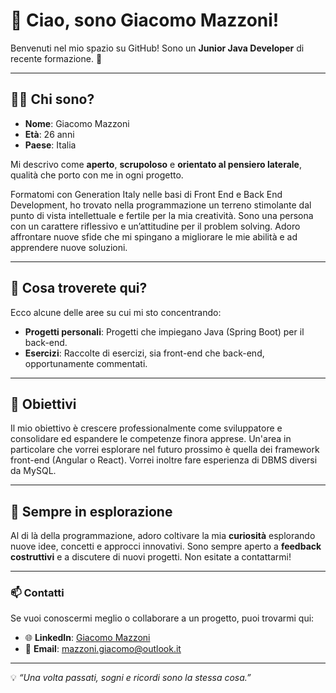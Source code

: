 # 👋 Ciao, sono Giacomo Mazzoni!

Benvenuti nel mio spazio su GitHub! Sono un **Junior Java Developer** di recente formazione. 🌱

---

## 🧑‍💻 Chi sono?

- **Nome**: Giacomo Mazzoni  
- **Età**: 26 anni  
- **Paese**: Italia  

Mi descrivo come **aperto**, **scrupoloso** e **orientato al pensiero laterale**, qualità che porto con me in ogni progetto.

Formatomi con Generation Italy nelle basi di Front End e Back End Development, ho trovato nella programmazione un terreno stimolante dal punto di vista intellettuale e fertile per la mia creatività. Sono una persona con un carattere riflessivo e un’attitudine per il problem solving. Adoro affrontare nuove sfide che mi spingano a migliorare le mie abilità e ad apprendere nuove soluzioni.

---

## 🌟 Cosa troverete qui?

Ecco alcune delle aree su cui mi sto concentrando:  
- **Progetti personali**: Progetti che impiegano Java (Spring Boot) per il back-end.
- **Esercizi**: Raccolte di esercizi, sia front-end che back-end, opportunamente commentati.

---

## 🎯 Obiettivi

Il mio obiettivo è crescere professionalmente come sviluppatore e consolidare ed espandere le competenze finora apprese. Un'area in particolare che vorrei esplorare nel futuro prossimo è quella dei framework front-end (Angular o React). Vorrei inoltre fare esperienza di DBMS diversi da MySQL.

---

## 🚀 Sempre in esplorazione

Al di là della programmazione, adoro coltivare la mia **curiosità** esplorando nuove idee, concetti e approcci innovativi. Sono sempre aperto a **feedback costruttivi** e a discutere di nuovi progetti. Non esitate a contattarmi!  

---

### 📫 Contatti  
Se vuoi conoscermi meglio o collaborare a un progetto, puoi trovarmi qui:  
- 🌐 **LinkedIn**: [Giacomo Mazzoni](https://www.linkedin.com/in/giacomo-mazzoni/)
- 📧 **Email**: [mazzoni.giacomo@outlook.it](mazzoni.giacomo@outlook.it)

---

💡 *“Una volta passati, sogni e ricordi sono la stessa cosa.”*  


<!--
**Giacomo-Mazzoni/Giacomo-Mazzoni** is a ✨ _special_ ✨ repository because its `README.md` (this file) appears on your GitHub profile.

Here are some ideas to get you started:

- 🔭 I’m currently working on ...
- 🌱 I’m currently learning ...
- 👯 I’m looking to collaborate on ...
- 🤔 I’m looking for help with ...
- 💬 Ask me about ...
- 📫 How to reach me: ...
- 😄 Pronouns: ...
- ⚡ Fun fact: ...
-->
